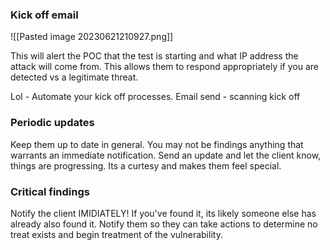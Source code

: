 ### Kick off email

![[Pasted image 20230621210927.png]]

This will alert the POC that the test is starting and what IP address the attack will come from.
This allows them to respond appropriately if you are detected vs a legitimate threat.

Lol - Automate your kick off processes.
Email send - scanning kick off


### Periodic updates

Keep them up to date in general. You may not be findings anything that warrants an immediate notification. Send an update and let the client know, things are progressing. Its a curtesy and makes them feel special.


### Critical findings

Notify the client IMIDIATELY! If you've found it, its likely someone else has already also found it. Notify them so they can take actions to determine no treat exists and begin treatment of the vulnerability.





